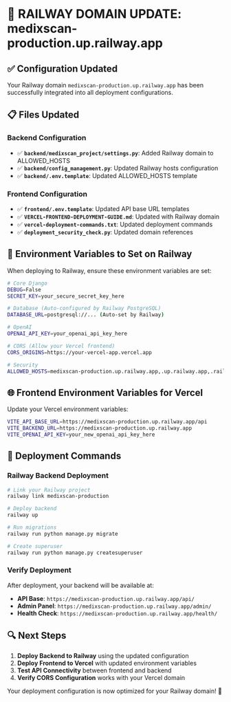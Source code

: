 # 🚀 RAILWAY DOMAIN UPDATE: medixscan-production.up.railway.app

## ✅ Configuration Updated

Your Railway domain `medixscan-production.up.railway.app` has been successfully integrated into all deployment configurations.

## 📋 Files Updated

### Backend Configuration
- ✅ **`backend/medixscan_project/settings.py`**: Added Railway domain to ALLOWED_HOSTS
- ✅ **`backend/config_management.py`**: Updated Railway hosts configuration
- ✅ **`backend/.env.template`**: Updated ALLOWED_HOSTS template

### Frontend Configuration
- ✅ **`frontend/.env.template`**: Updated API base URL templates
- ✅ **`VERCEL-FRONTEND-DEPLOYMENT-GUIDE.md`**: Updated with Railway domain
- ✅ **`vercel-deployment-commands.txt`**: Updated deployment commands
- ✅ **`deployment_security_check.py`**: Updated domain references

## 🔧 Environment Variables to Set on Railway

When deploying to Railway, ensure these environment variables are set:

```bash
# Core Django
DEBUG=False
SECRET_KEY=your_secure_secret_key_here

# Database (Auto-configured by Railway PostgreSQL)
DATABASE_URL=postgresql://... (Auto-set by Railway)

# OpenAI
OPENAI_API_KEY=your_openai_api_key_here

# CORS (Allow your Vercel frontend)
CORS_ORIGINS=https://your-vercel-app.vercel.app

# Security
ALLOWED_HOSTS=medixscan-production.up.railway.app,.up.railway.app,.railway.app
```

## 🌐 Frontend Environment Variables for Vercel

Update your Vercel environment variables:

```bash
VITE_API_BASE_URL=https://medixscan-production.up.railway.app/api
VITE_BACKEND_URL=https://medixscan-production.up.railway.app
VITE_OPENAI_API_KEY=your_new_openai_api_key_here
```

## 🚀 Deployment Commands

### Railway Backend Deployment
```bash
# Link your Railway project
railway link medixscan-production

# Deploy backend
railway up

# Run migrations
railway run python manage.py migrate

# Create superuser
railway run python manage.py createsuperuser
```

### Verify Deployment
After deployment, your backend will be available at:
- **API Base**: `https://medixscan-production.up.railway.app/api/`
- **Admin Panel**: `https://medixscan-production.up.railway.app/admin/`
- **Health Check**: `https://medixscan-production.up.railway.app/health/`

## 🔍 Next Steps

1. **Deploy Backend to Railway** using the updated configuration
2. **Deploy Frontend to Vercel** with updated environment variables
3. **Test API Connectivity** between frontend and backend
4. **Verify CORS Configuration** works with your Vercel domain

Your deployment configuration is now optimized for your Railway domain! 🎉